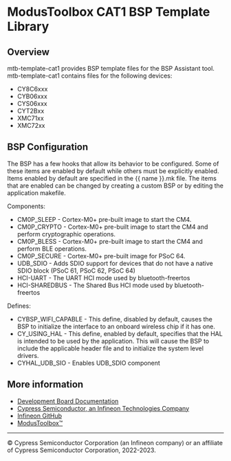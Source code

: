 # ModusToolbox CAT1 BSP Template Library

## Overview

mtb-template-cat1 provides BSP template files for the BSP Assistant tool. mtb-template-cat1 contains files for the following devices:

* CY8C6xxx
* CYB06xxx
* CYS06xxx
* CYT2Bxx
* XMC71xx
* XMC72xx

## BSP Configuration

The BSP has a few hooks that allow its behavior to be configured. Some of these items are enabled by default while others must be explicitly enabled. Items enabled by default are specified in the {{ name }}.mk file. The items that are enabled can be changed by creating a custom BSP or by editing the application makefile.

Components:
* CM0P_SLEEP - Cortex-M0+ pre-built image to start the CM4.
* CM0P_CRYPTO - Cortex-M0+ pre-built image to start the CM4 and perform cryptographic operations.
* CM0P_BLESS - Cortex-M0+ pre-built image to start the CM4 and perform BLE operations.
* CM0P_SECURE - Cortex-M0+ pre-built image for PSoC 64.
* UDB_SDIO - Adds SDIO support for devices that do not have a native SDIO block (PSoC 61, PSoC 62, PSoC 64)
* HCI-UART - The UART HCI mode used by bluetooth-freertos
* HCI-SHAREDBUS - The Shared Bus HCI mode used by bluetooth-freertos

Defines:
* CYBSP_WIFI_CAPABLE - This define, disabled by default, causes the BSP to initialize the interface to an onboard wireless chip if it has one.
* CY_USING_HAL - This define, enabled by default, specifies that the HAL is intended to be used by the application. This will cause the BSP to include the applicable header file and to initialize the system level drivers.
* CYHAL_UDB_SIO - Enables UDB_SDIO component


## More information
* [Development Board Documentation](https://www.cypress.com/documentation/development-kitsboards)
* [Cypress Semiconductor, an Infineon Technologies Company](https://www.cypress.com)
* [Infineon GitHub](https://github.com/infineon)
* [ModusToolbox™](https://www.cypress.com/products/modustoolbox-software-environment)

---
© Cypress Semiconductor Corporation (an Infineon company) or an affiliate of Cypress Semiconductor Corporation, 2022-2023.

